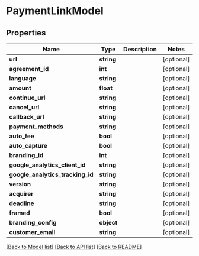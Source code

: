 # PaymentLinkModel

## Properties
Name | Type | Description | Notes
------------ | ------------- | ------------- | -------------
**url** | **string** |  | [optional] 
**agreement_id** | **int** |  | [optional] 
**language** | **string** |  | [optional] 
**amount** | **float** |  | [optional] 
**continue_url** | **string** |  | [optional] 
**cancel_url** | **string** |  | [optional] 
**callback_url** | **string** |  | [optional] 
**payment_methods** | **string** |  | [optional] 
**auto_fee** | **bool** |  | [optional] 
**auto_capture** | **bool** |  | [optional] 
**branding_id** | **int** |  | [optional] 
**google_analytics_client_id** | **string** |  | [optional] 
**google_analytics_tracking_id** | **string** |  | [optional] 
**version** | **string** |  | [optional] 
**acquirer** | **string** |  | [optional] 
**deadline** | **string** |  | [optional] 
**framed** | **bool** |  | [optional] 
**branding_config** | **object** |  | [optional] 
**customer_email** | **string** |  | [optional] 

[[Back to Model list]](../README.md#documentation-for-models) [[Back to API list]](../README.md#documentation-for-api-endpoints) [[Back to README]](../README.md)


